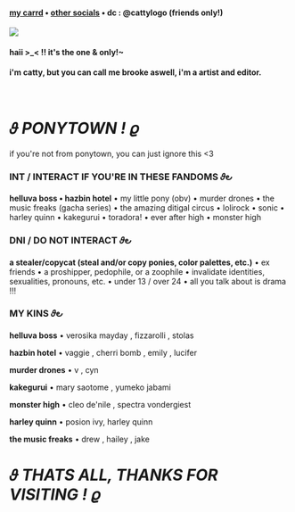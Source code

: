 #### [my carrd](https://catty.crd.co/) • [other socials](https://linktr.ee/cattylogo) • dc : @cattylogo (friends only!)

<img src="https://i.pinimg.com/originals/67/66/f7/6766f7bc6366ade8e1286317384df4d9.gif">

#### haii >_< !! it's the one & only!~
#### i'm catty, but you can call me brooke aswell, i'm a artist and editor. 
⠀
⠀
# 𝜗 *PONYTOWN* *!* 𝜚
if you're not from ponytown, you can just ignore this <3
### INT / INTERACT IF YOU'RE IN THESE FANDOMS 𝜗౿
**helluva boss • hazbin hotel** • my little pony (obv) • murder drones • the music freaks (gacha series) • the amazing ditigal circus • lolirock • sonic • harley quinn • kakegurui • toradora! • ever after high • monster high
### DNI / DO NOT INTERACT 𝜗౿
**a stealer/copycat (steal and/or copy ponies, color palettes, etc.)** •  ex friends • a proshipper, pedophile, or a zoophile •  invalidate identities, sexualities, pronouns, etc. • under 13 / over 24 • all you talk about is drama !!!
### MY KINS 𝜗౿
**helluva boss** • verosika mayday , fizzarolli , stolas

**hazbin hotel** • vaggie , cherri bomb , emily , lucifer

**murder drones** • v , cyn

**kakegurui** • mary saotome , yumeko jabami

**monster high** • cleo de'nile , spectra vondergiest

**harley quinn** • posion ivy, harley quinn

**the music freaks** • drew , hailey , jake

# 𝜗 *THATS ALL, THANKS FOR VISITING* *!* 𝜚
